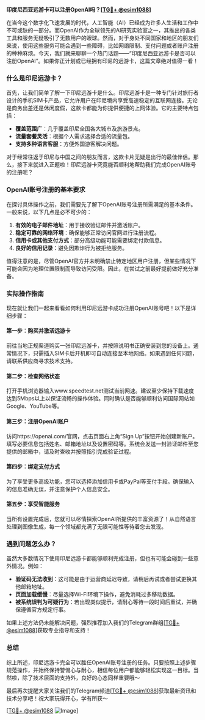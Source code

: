 **印度尼西亚远游卡可以注册OpenAI吗？[[TG💪+ @esim1088](https://t.me/s/esim1088)]**

在当今这个数字化飞速发展的时代，人工智能（AI）已经成为许多人生活和工作中不可或缺的一部分。而OpenAI作为全球领先的AI研究实验室之一，其推出的各类工具和服务无疑吸引了无数用户的眼球。然而，对于身处不同国家和地区的朋友们来说，使用这些服务可能会遇到一些障碍，比如网络限制、支付问题或者账户注册的种种麻烦。今天，我们就来聊聊一个热门话题——“印度尼西亚远游卡是否可以注册OpenAI”。如果你正计划或已经拥有印尼的远游卡，这篇文章绝对值得一看！

### 什么是印尼远游卡？

首先，让我们简单了解一下印尼远游卡是什么。印尼远游卡是一种专门针对旅行者设计的手机SIM卡产品，它允许用户在印尼境内享受高速稳定的互联网连接。无论是商务出差还是休闲度假，这款卡都能为你提供便捷的上网体验。它的主要特点包括：

- **覆盖范围广**：几乎覆盖印尼全国各大城市及旅游景点。
- **流量套餐灵活**：根据个人需求选择合适的流量包。
- **支持多种语言客服**：方便外国游客解决问题。

对于经常往返于印尼与中国之间的朋友而言，这款卡片无疑是出行的最佳伴侣。那么，接下来就进入正题啦！印尼远游卡究竟能否顺利地帮助我们完成OpenAI账号的注册呢？

### OpenAI账号注册的基本要求

在探讨具体操作之前，我们需要先了解下OpenAI账号注册所需满足的基本条件。一般来说，以下几点是必不可少的：

1. **有效的电子邮件地址**：用于接收验证邮件并激活账户。
2. **稳定可靠的网络环境**：确保能够正常访问官网进行注册流程。
3. **信用卡或其他支付方式**：部分高级功能可能需要绑定付款信息。
4. **良好的信用记录**：避免因欺诈行为被拒绝服务。

值得注意的是，尽管OpenAI官方并未明确禁止特定地区用户注册，但某些情况下可能会因为地理位置限制而导致访问受限。因此，在尝试之前最好提前做好充分准备。

### 实际操作指南

现在就让我们一起来看看如何利用印尼远游卡成功注册OpenAI账号吧！以下是详细步骤：

#### 第一步：购买并激活远游卡
前往当地正规渠道购买一张印尼远游卡，并按照说明书正确安装到您的设备上。通常情况下，只需插入SIM卡后开机即可自动连接至本地网络。如果遇到任何问题，请联系供应商寻求技术支持。

#### 第二步：检查网络状态
打开手机浏览器输入www.speedtest.net测试当前网速。建议至少保持下载速度达到5Mbps以上以保证流畅的操作体验。同时确认是否能够顺利访问国际网站如Google、YouTube等。

#### 第三步：注册OpenAI账户
访问https://openai.com/官网，点击页面右上角“Sign Up”按钮开始创建新账户。填写必要信息包括姓名、邮箱地址以及设置密码等。系统会发送一封验证邮件至您提供的邮箱中，请及时查收并按照指引完成验证过程。

#### 第四步：绑定支付方式
为了享受更多高级功能，您可以选择添加信用卡或PayPal等支付手段。确保输入的信息准确无误，并注意保护个人信息安全。

#### 第五步：享受智能服务
当所有设置完成后，您就可以尽情探索OpenAI所提供的丰富资源了！从自然语言处理到图像生成，每一个领域都充满了无限可能性等待着您去发现。

### 遇到问题怎么办？

虽然大多数情况下使用印尼远游卡都能够顺利完成注册，但也有可能会碰到一些意外情况。例如：

- **验证码无法收到**：这可能是由于运营商延迟导致，请稍后再试或者尝试更换其他邮箱地址。
- **页面加载缓慢**：尽量选择Wi-Fi环境下操作，避免消耗过多移动数据。
- **被系统误判为可疑行为**：若出现类似提示，请耐心等待一段时间后重试，并确保遵循官方规定行事。

如果上述方法仍未能解决问题，强烈推荐加入我们的Telegram群组[[TG💪+ @esim1088](https://t.me/s/esim1088)]获取专业指导和支持！

### 总结

综上所述，印尼远游卡完全可以胜任OpenAI账号注册的任务。只要按照上述步骤规范操作，并始终保持警惕心与耐心，相信每位用户都能够轻松实现这一目标。当然啦，除了技术层面的支持外，良好的心态同样重要哦～

最后再次提醒大家关注我们的Telegram频道[[TG💪+ @esim1088](https://t.me/s/esim1088)]获取最新资讯和技术分享吧！祝大家玩得开心，学有所获～

[[TG💪+ @esim1088](https://t.me/s/esim1088) ![Image](https://i.postimg.cc/4NQfJmqS/Snipaste-2025-05-13-00-14-12.png)]
